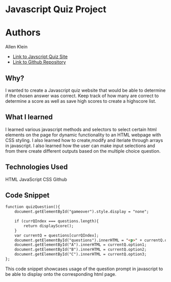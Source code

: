 # Javascript Quiz Project

# Authors
Allen Klein
- [Link to Javscript Quiz Site](https://allen-ek.github.io/javascript-quiz/)
- [Link to Github Repository](https://github.com/allen-ek/javascript-quiz)

## Why?
I wanted to create a Javascript quiz website that would be able to determine if the chosen answer was correct. Keep track of how many are correct to determine a score as well as save high scores to create a highscore list.
## What I learned
I learned various javascript methods and selectors to select certain html elements on the page   for dynamic functionality to an HTML webpage with CSS styling. I also learned how to create,modify and iteriate through arrays in javascript. I also learned how the user can make input selections and from there create different outputs based on the multiple choice question.

## Technologies Used
HTML
JavaScript
CSS
Github
## Code Snippet
```html
function quizQuestion(){
    document.getElementById("gameover").style.display = "none";
    
    if (currQIndex === questions.length){
        return displayScore();
    } 
    var currentQ = questions[currQIndex];
    document.getElementById("questions").innerHTML = "<p>" + currentQ.question + "</p>";
    document.getElementById("A").innerHTML = currentQ.option1;
    document.getElementById("B").innerHTML = currentQ.option2;
    document.getElementById("C").innerHTML = currentQ.option3;
};
```
This code snippet showcases usage of the question prompt in javascript to be able to display onto the corresponding html page.